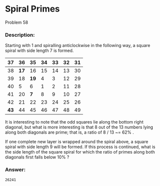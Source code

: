 # Spiral Primes
Problem 58
### Description:
Starting with 1
 and spiralling anticlockwise in the following way, a square spiral with side length 7
 is formed.

| **37** | 36 | 35 | 34 | 33 | 32 | 31 |
|--------|----|----|----|----|----|----|
| 38     | **17** | 16 | 15 | 14 | 13 | 30 |
| 39     | 18 | **19** | 4  | 3  | 12 | 29 |
| 40     | 5  | 6  | 1  | 2  | 11 | 28 |
| 41     | 20 | **7**  | 8  | 9  | 10 | 27 |
| 42     | 21 | 22 | 23 | 24 | 25 | 26 |
| **43** | 44 | 45 | 46 | 47 | 48 | 49 |

It is interesting to note that the odd squares lie along the bottom right diagonal, but what is more interesting is that 8
 out of the 13
 numbers lying along both diagonals are prime; that is, a ratio of 8 / 13 ~= 62%
.

If one complete new layer is wrapped around the spiral above, a square spiral with side length 9
 will be formed. If this process is continued, what is the side length of the square spiral for which the ratio of primes along both diagonals first falls below 10%
?

### Answer:
```
26241
```
